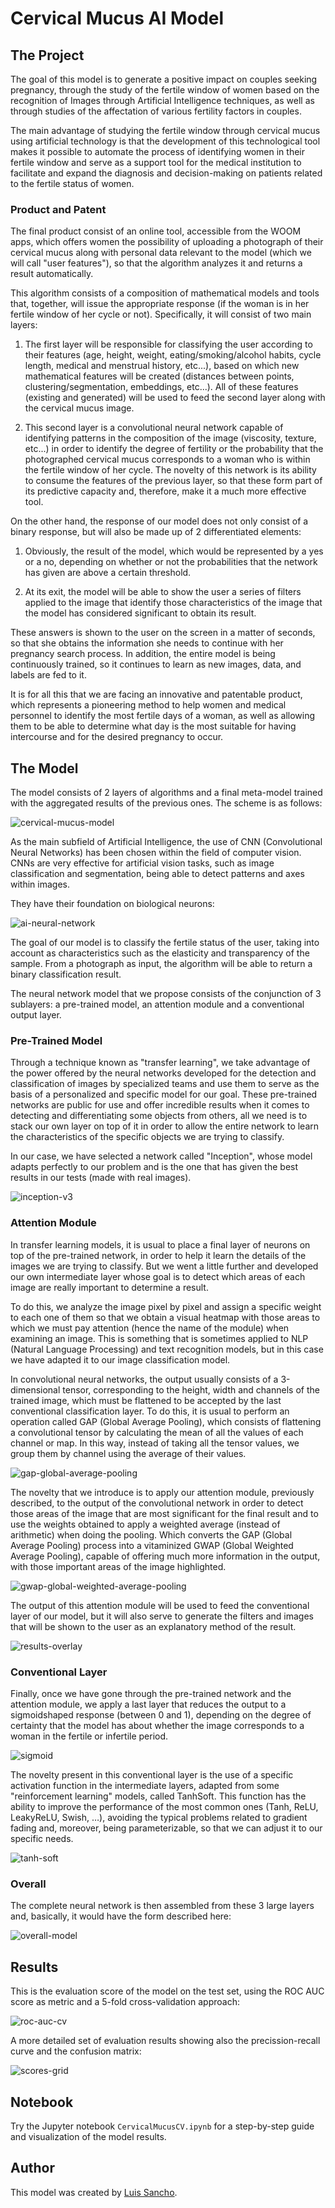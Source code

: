 # Cervical Mucus AI Model

## The Project

The goal of this model is to generate a positive impact on couples seeking pregnancy, through the study of the fertile window of women based on the recognition of Images through Artificial Intelligence techniques, as well as through studies of the affectation of various fertility factors in couples.

The main advantage of studying the fertile window through cervical mucus using artificial technology is that the development of this technological tool makes it possible to automate the process of identifying women in their fertile window and serve as a support tool for the medical institution to facilitate and expand the diagnosis and decision-making on patients related to the fertile status of women.

### Product and Patent

The final product consist of an online tool, accessible from the WOOM apps, which offers women the possibility of uploading a photograph of their cervical mucus along with personal data relevant to the model (which we will call "user features"), so that the algorithm analyzes it and returns a result automatically.

This algorithm consists of a composition of mathematical models and tools that, together, will issue the appropriate response (if the woman is in her fertile window of her cycle or not). Specifically, it will consist of two main layers:

1. The first layer will be responsible for classifying the user according to their features (age, height, weight, eating/smoking/alcohol habits, cycle length, medical and menstrual history, etc...), based on which new mathematical features will be created (distances between points, clustering/segmentation, embeddings, etc...). All of these features (existing and generated) will be used to feed the second layer along with the cervical mucus image.

2. This second layer is a convolutional neural network capable of identifying patterns in the composition of the image (viscosity, texture, etc...) in order to identify the degree of fertility or the probability that the photographed cervical mucus corresponds to a woman who is within the fertile window of her cycle. The novelty of this network is its ability to consume the features of the previous layer, so that these form part of its predictive capacity and, therefore, make it a much more effective tool.

On the other hand, the response of our model does not only consist of a binary response, but will also be made up of 2 differentiated elements:

1. Obviously, the result of the model, which would be represented by a yes or a no, depending on whether or not the probabilities that the network has given are above a certain threshold.

2. At its exit, the model will be able to show the user a series of filters applied to the image that identify those characteristics of the image that the model has considered significant to obtain its result.

These answers is shown to the user on the screen in a matter of seconds, so that she obtains the information she needs to continue with her pregnancy search process. In addition, the entire model is being continuously trained, so it continues to learn as new images, data, and labels are fed to it.

It is for all this that we are facing an innovative and patentable product, which represents a pioneering method to help women and medical personnel to identify the most fertile days of a woman, as well as allowing them to be able to determine what day is the most suitable for having intercourse and for the desired pregnancy to occur.

## The Model

The model consists of 2 layers of algorithms and a final meta-model trained with the aggregated results of the previous ones. The scheme is as follows:

![cervical-mucus-model](./docs/cervical-mucus-model.png)

As the main subfield of Artificial Intelligence, the use of CNN (Convolutional Neural Networks) has been chosen within the field of computer vision. CNNs are very effective for artificial vision tasks, such as image classification and segmentation, being able to detect patterns and axes within images.

They have their foundation on biological neurons:

![ai-neural-network](./docs/ai-neural-network.png)

The goal of our model is to classify the fertile status of the user, taking into account as characteristics such as the elasticity and transparency of the sample. From a photograph as input, the algorithm will be able to return a binary classification result.

The neural network model that we propose consists of the conjunction of 3 sublayers: a pre-trained model, an attention module and a conventional output layer.

### Pre-Trained Model

Through a technique known as "transfer learning", we take advantage of the power offered by the neural networks developed for the detection and classification of images by specialized teams and use them to serve as the basis of a personalized and specific model for our goal. These pre-trained networks are public for use and offer incredible results when it comes to detecting and differentiating some objects from others, all we need is to stack our own layer on top of it in order to allow the entire network to learn the characteristics of the specific objects we are trying to classify.

In our case, we have selected a network called "Inception", whose model adapts perfectly to our problem and is the one that has given the best results in our tests (made with real images).

![inception-v3](./docs/inception-v3.png)

### Attention Module

In transfer learning models, it is usual to place a final layer of neurons on top of the pre-trained network, in order to help it learn the details of the images we are trying to classify. But we went a little further and developed our own intermediate layer whose goal is to detect which areas of each image are really important to determine a result.

To do this, we analyze the image pixel by pixel and assign a specific weight to each one of them so that we obtain a visual heatmap with those areas to which we must pay attention (hence the name of the module) when examining an image. This is something that is sometimes applied to NLP (Natural Language Processing) and text recognition models, but in this case we have adapted it to our image classification model.

In convolutional neural networks, the output usually consists of a 3-dimensional tensor, corresponding to the height, width and channels of the trained image, which must be flattened to be accepted by the last conventional classification layer. To do this, it is usual to perform an operation called GAP (Global Average Pooling), which consists of flattening a convolutional tensor by calculating the mean of all the values of each channel or map. In this way, instead of taking all the tensor values, we group them by channel using the average of their values.

![gap-global-average-pooling](./docs/gap-global-average-pooling.png)

The novelty that we introduce is to apply our attention module, previously described, to the output of the convolutional network in order to detect those areas of the image that are most significant for the final result and to use the weights obtained to apply a weighted average (instead of arithmetic) when doing the pooling. Which converts the GAP (Global Average Pooling) process into a vitaminized GWAP (Global Weighted Average Pooling), capable of offering much more information in the output, with those important areas of the image highlighted.

![gwap-global-weighted-average-pooling](./docs/gwap-global-weighted-average-pooling.svg)

The output of this attention module will be used to feed the conventional layer of our model, but it will also serve to generate the filters and images that will be shown to the user as an explanatory method of the result.

![results-overlay](./docs/results-overlay.png)

### Conventional Layer

Finally, once we have gone through the pre-trained network and the attention module, we apply a last layer that reduces the output to a sigmoidshaped response (between 0 and 1), depending on the degree of certainty that the model has about whether the image corresponds to a woman in the fertile or infertile period.

![sigmoid](./docs/sigmoid.png)

The novelty present in this conventional layer is the use of a specific activation function in the intermediate layers, adapted from some "reinforcement learning" models, called TanhSoft. This function has the ability to improve the performance of the most common ones (Tanh, ReLU, LeakyReLU, Swish, …), avoiding the typical problems related to gradient fading and, moreover, being parameterizable, so that we can adjust it to our specific needs.

![tanh-soft](./docs/tanh-soft.svg)

### Overall

The complete neural network is then assembled from these 3 large layers and, basically, it would have the form described here:

![overall-model](./docs/overall-model.png)

## Results

This is the evaluation score of the model on the test set, using the ROC AUC score as metric and a 5-fold cross-validation approach:

![roc-auc-cv](./docs/roc-auc-cv.png)

A more detailed set of evaluation results showing also the precission-recall curve and the confusion matrix:

![scores-grid](./docs/scores-grid.png)

## Notebook

Try the Jupyter notebook `CervicalMucusCV.ipynb` for a step-by-step guide and visualization of the model results.

## Author

This model was created by [Luis Sancho](https://github.com/luissancho).
